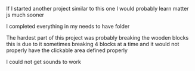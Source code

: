 If I started another project similar to this one I would probably learn matter js much sooner

I completed everything in my needs to have folder

The hardest part of this project was probably breaking the wooden blocks this is due to it sometimes breaking 4 blocks at a time and it would not properly have the clickable area defined properly

I could not get sounds to work